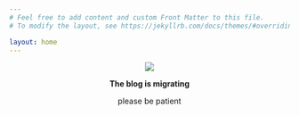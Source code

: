 ```yaml
---
# Feel free to add content and custom Front Matter to this file.
# To modify the layout, see https://jekyllrb.com/docs/themes/#overriding-theme-defaults

layout: home
---
```


<div id="header" align="center">
  <img src="https://media.giphy.com/media/v1.Y2lkPTc5MGI3NjExNmcyZDk5dDRkbzE4cWt1eDRmdHY1NmplN3RtaHBjMDQ0czJ6bDI0ZCZlcD12MV9pbnRlcm5hbF9naWZfYnlfaWQmY3Q9Zw/k6p6QESmRB2HH10jxV/giphy.gif">

  <strong>The blog is migrating</strong>
  <p>please be patient</p>
</div>